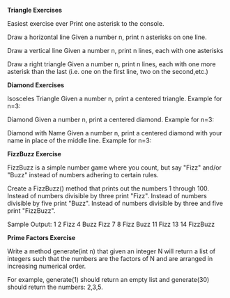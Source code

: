 <b>Triangle Exercises</b>

Easiest exercise ever
Print one asterisk to the console.

Draw a horizontal line
Given a number n, print n asterisks on one line.

Draw a vertical line
Given a number n, print n lines, each with one asterisks

Draw a right triangle
Given a number n, print n lines, each with one more asterisk than the last (i.e. one on the first line, two on the second,etc.) 

<b>Diamond Exercises</b>

Isosceles Triangle
Given a number n, print a centered triangle. Example for n=3:

Diamond
Given a number n, print a centered diamond. Example for n=3:

Diamond with Name
Given a number n, print a centered diamond with your name in place of the middle line. Example for n=3:

<b>FizzBuzz Exercise</b>

FizzBuzz is a simple number game where you count, but say "Fizz" and/or "Buzz" instead of numbers adhering to certain rules.

Create a FizzBuzz() method that prints out the numbers 1 through 100.
Instead of numbers divisible by three print "Fizz".
Instead of numbers divisible by five print "Buzz".
Instead of numbers divisible by three and five print "FizzBuzz".

Sample Output:
1
2
Fizz
4
Buzz
Fizz
7
8
Fizz
Buzz
11
Fizz
13
14
FizzBuzz

<b>Prime Factors Exercise</b>

Write a method generate(int n) that given an integer N will return a list of integers such that the numbers are the factors of N and are arranged in increasing numerical order.

For example, generate(1) should return an empty list and generate(30) should return the numbers: 2,3,5.
